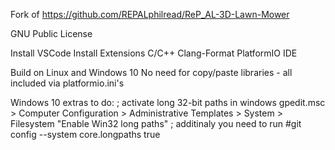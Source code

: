 
Fork of https://github.com/REPALphilread/ReP_AL-3D-Lawn-Mower

GNU Public License

Install VSCode
Install Extensions 
    C/C++
    Clang-Format
    PlatformIO IDE
	
Build on Linux and Windows 10
No need for copy/paste libraries - all included via platformio.ini's

Windows 10 extras to do:
; activate long 32-bit paths in windows 
    gpedit.msc > Computer Configuration > Administrative Templates > System > Filesystem "Enable Win32 long paths"
; additinaly you need to run #git config --system core.longpaths true

